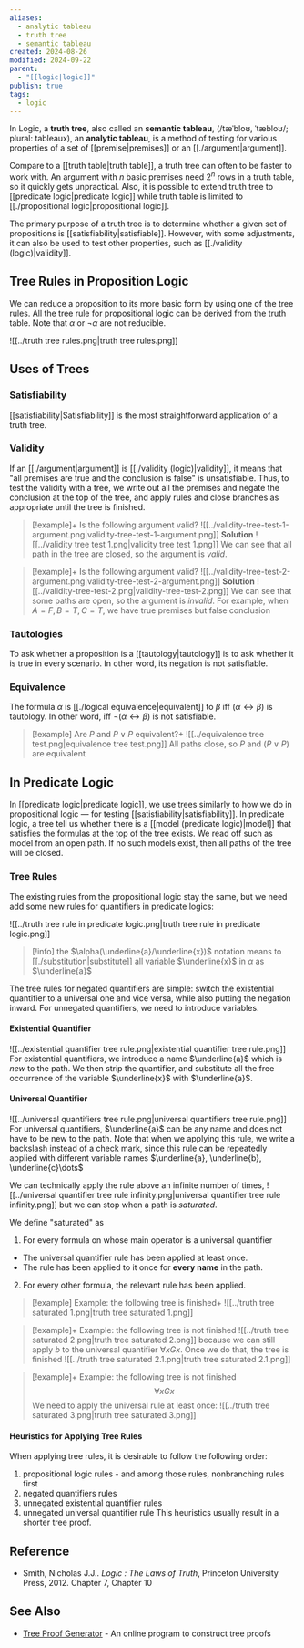 ```yaml
---
aliases:
  - analytic tableau
  - truth tree
  - semantic tableau
created: 2024-08-26
modified: 2024-09-22
parent:
  - "[[logic|logic]]"
publish: true
tags:
  - logic
---
```


In Logic, a **truth tree**, also called an **semantic tableau**, (/tæˈbloʊ, ˈtæbloʊ/; plural: tableaux), an **analytic tableau**, is a method of testing for various properties of a set of [[premise|premises]] or an [[./argument|argument]].

Compare to a [[truth table|truth table]], a truth tree can often to be faster to work with. An argument with $n$ basic premises need $2^n$ rows in a truth table, so it quickly gets unpractical. Also, it is possible to extend truth tree to [[predicate logic|predicate logic]] while truth table is limited to [[./propositional logic|propositional logic]].

The primary purpose of a truth tree is to determine whether a given set of propositions is [[satisfiability|satisfiable]]. However, with some adjustments, it can also be used to test other properties, such as [[./validity (logic)|validity]].

## Tree Rules in Proposition Logic
We can reduce a proposition to its more basic form by using one of the tree rules. All the tree rule for propositional logic can be derived from the truth table. Note that $\alpha$ or $\neg \alpha$ are not reducible.

![[../truth tree rules.png|truth tree rules.png]]

## Uses of Trees
### Satisfiability
[[satisfiability|Satisfiability]] is the most straightforward application of a truth tree.

### Validity
If an [[./argument|argument]] is [[./validity (logic)|validity]], it means that "all premises are true and the conclusion is false" is unsatisfiable. Thus, to test the validity with a tree, we write out all the premises and negate the conclusion at the top of the tree, and apply rules and close branches as appropriate until the tree is finished.

> [!example]+
> Is the following argument valid?
![[../validity-tree-test-1-argument.png|validity-tree-test-1-argument.png]]
> **Solution**
![[../validity tree test 1.png|validity tree test 1.png]]
> We can see that all path in the tree are closed, so the argument is *valid*.

> [!example]+
> Is the following argument valid?
![[../validity-tree-test-2-argument.png|validity-tree-test-2-argument.png]]
> **Solution**
![[../validity-tree-test-2.png|validity-tree-test-2.png]]
> We can see that some paths are open, so the argument is *invalid*.
> For example, when $A = F, B = T, C = T$, we have true premises but false conclusion
### Tautologies
To ask whether a proposition is a [[tautology|tautology]] is to ask whether it is true in every scenario. In other word, its negation is not satisfiable.

### Equivalence
The formula $\alpha$ is [[./logical equivalence|equivalent]] to $\beta$ iff $(\alpha \leftrightarrow \beta)$ is tautology. In other word, iff $\neg (\alpha \leftrightarrow \beta)$ is not satisfiable.
> [!example] Are $P$ and $P \lor P$ equivalent?+
> ![[../equivalence tree test.png|equivalence tree test.png]]
> All paths close, so $P$ and $(P \lor P)$ are equivalent

## In Predicate Logic

In [[predicate logic|predicate logic]], we use trees similarly to how we do in propositional logic — for testing [[satisfiability|satisfiability]]. In predicate logic, a tree tell us whether there is a [[model (predicate logic)|model]] that satisfies the formulas at the top of the tree exists. We read off such as model from an open path. If no such models exist, then all paths of the tree will be closed.

### Tree Rules

The existing rules from the propositional logic stay the same, but we need add some new rules for quantifiers in predicate logics:

![[../truth tree rule in predicate logic.png|truth tree rule in predicate logic.png]]

> [!info] the $\alpha(\underline{a}/\underline{x})$ notation means to [[./substitution|substitute]] all variable $\underline{x}$ in $\alpha$ as $\underline{a}$

The tree rules for negated quantifiers are simple: switch the existential quantifier to a universal one and vice versa, while also putting the negation inward. For unnegated quantifiers, we need to introduce variables.

#### Existential Quantifier
![[../existential quantifier tree rule.png|existential quantifier tree rule.png]]
For existential quantifiers, we introduce a name $\underline{a}$ which is _new_ to the path. We then strip the quantifier, and substitute all the free occurrence of the variable $\underline{x}$ with $\underline{a}$.

#### Universal Quantifier
![[../universal quantifiers tree rule.png|universal quantifiers tree rule.png]]
For universal quantifiers, $\underline{a}$ can be any name and does not have to be new to the path. Note that when we applying this rule, we write a backslash instead of a check mark, since this rule can be repeatedly applied with different variable names  $\underline{a}, \underline{b}, \underline{c}\dots$

We can technically apply the rule above an infinite number of times,
![[../universal quantifier tree rule infinity.png|universal quantifier tree rule infinity.png]]
but we can stop when a path is _saturated_.

We define "saturated" as
1. For every formula on whose main operator is a universal quantifier
  - The universal quantifier rule has been applied at least once.
  - The rule has been applied to it once for **every name** in the path.
2. For every other formula, the relevant rule has been applied.

> [!example] Example: the following tree is finished+
> ![[../truth tree saturated 1.png|truth tree saturated 1.png]]

> [!example]+ Example: the following tree is not finished
> ![[../truth tree saturated 2.png|truth tree saturated 2.png]]
> because we can still apply $b$ to the universal quantifier $\forall x G x$.
> Once we do that, the tree is finished
> ![[../truth tree saturated 2.1.png|truth tree saturated 2.1.png]]

> [!example]+ Example: the following tree is not finished
> $$\forall x G x$$
> We need to apply the universal rule at least once:
> ![[../truth tree saturated 3.png|truth tree saturated 3.png]]

#### Heuristics for Applying Tree Rules
When applying tree rules, it is desirable to follow the following order:
1. propositional logic rules - and among those rules, nonbranching rules first
2. negated quantifiers rules
3. unnegated existential quantifier rules
4. unnegated universal quantifier rule
This heuristics usually result in a shorter tree proof.

## Reference
- Smith, Nicholas J.J.. _Logic : The Laws of Truth_, Princeton University Press, 2012. Chapter 7, Chapter 10

## See Also
- [Tree Proof Generator](https://www.umsu.de/trees/) - An online program to construct tree proofs